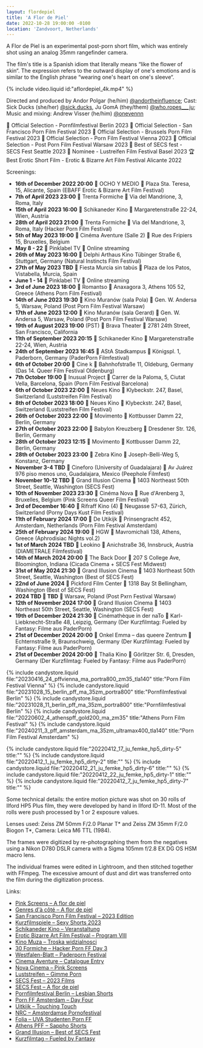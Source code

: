 ```yaml
---
layout: flordepiel
title: 'A Flor de Piel'
date: 2022-10-28 19:00:00 -0100
location: 'Zandvoort, Netherlands'
---
```


<p>A Flor de Piel is an experimental post-porn short film, which was entirely shot using an analog 35mm rangefinder camera.</p>

<p>The film's title is a Spanish idiom that literally means “like the flower of skin“. The expression refers to the outward display of one's emotions and is similar to the English phrase “wearing one&apos;s heart on one&apos;s sleeve“.</p>

{% include video.liquid id:"aflordepiel_4k.mp4" %}

<p>Directed and produced by Andor Polgar (he/him) <a href="https://instagram.com/andortheinfluence">@andortheinfluence</a>; Cast: Sick Ducks (she/her) <a href="https://www.instagram.com/sick.ducks">@sick.ducks</a>, Ju GomA (they/them) <a href="https://www.instagram.com/who.ropes___ju">@who.ropes___ju</a>; Music and mixing: Andrew Visser (he/him) <a href="https://www.instagram.com/onevennn/">@onevennn</a></p>

<p>🌿 Official Selection - Pornfilmfestival Berlin 2023
 🌿 Official Selection - San Francisco Porn Film Festival 2023
 🌿 Official Selection - Brussels Porn Film Festival 2023
 🌿 Official Selection - Porn Film Festival Vienna 2023
 🌿 Official Selection - Post Porn Film Festival Warsaw 2023
 🏅 Best of SECS fest - SECS Fest Seattle 2023
 🏅 Nominee - Lustreifen Film Festival Basel 2023
 🏆 Best Erotic Short Film - Erotic & Bizarre Art Film Festival Alicante 2022</p>

Screenings:<br />
- <strong>16th of December 2022 20:00</strong> 🎦 OCHO Y MEDIO 📍 Plaza Sta. Teresa, 15, Alicante, Spain (EBAFF Erotic & Bizarre Art Film Festival)
- <strong>7th of April 2023 23:00</strong> 🎦 Trenta Formiche 📍 Via del Mandrione, 3, Roma, Italy
- <strong>15th of April 2023 16:00</strong> 🎦 Schikaneder Kino 📍 Margaretenstraße 22-24, Wien, Austria
- <strong>28th of April 2023 21:00</strong> 🎦 Trenta Formiche 📍 Via del Mandrione, 3, Roma, Italy (Hacker Porn Film Festival)
- <strong>5th of May 2023 19:00</strong> 🎦 Cinéma Aventure (Salle 2) 📍 Rue des Fripiers 15, Bruxelles, Belgium
- <strong>May 8 - 22</strong> 🎦 Pinklabel TV 📍 Online streaming
- <strong>26th of May 2023 16:00</strong> 🎦 Delphi Arthaus Kino Tübinger Straße 6, Stuttgart, Germany (Natural Instincts Film Festival)
- <strong>27th of May 2023 TBD</strong> 🎦 Fiesta Murcia sin tabús 📍 Plaza de los Patos, Vistabella, Murcia, Spain
- <strong>June 1 - 14</strong> 🎦 Pinklabel TV 📍 Online streaming
- <strong>3rd of June 2023 18:00</strong> 🎦 Romantso 📍 Anaxagora 3, Athens 105 52, Greece (Athens Porn Film Festival)
- <strong>14th of June 2023 19:30</strong> 🎦 Kino Muranów (sala Pola) 📍 Gen. W. Andersa 5, Warsaw, Poland (Post Porn Film Festival Warsaw)
- <strong>17th of June 2023 12:00</strong> 🎦 Kino Muranów (sala Gerard) 📍 Gen. W. Andersa 5, Warsaw, Poland (Post Porn Film Festival Warsaw)
- <strong>19th of August 2023 19:00</strong> (PST) 🎦 Brava Theater 📍 2781 24th Street, San Francisco, California
- <strong>11th of September 2023 20:15</strong> 🎦 Schikaneder Kino 📍 Margaretenstraße 22-24, Wien, Austria
- <strong>24th of September 2023 16:45</strong> 🎦 AStA Stadkampus 📍 Königspl. 1, Paderborn, Germany (PaderPorn Filmfestival)
- <strong>6th of October 20:00</strong> 🎦 Cine k 📍 Bahnhofstraße 11, Oldeburg, Germany (Das 14. Queer Film Festival Oldenburg)
- <strong>7th October 19:00</strong> 🎦 Inusual Project 📍 Carrer de la Paloma, 5, Ciutat Vella, Barcelona, Spain (Porn Film Festival Barcelona)
- <strong>6th of October 2023 22:00</strong> 🎦 Neues Kino 📍 Klybeckstr. 247, Basel, Switzerland (Luststreifen Film Festival)
- <strong>8th of October 2023 18:00</strong> 🎦 Neues Kino 📍 Klybeckstr. 247, Basel, Switzerland (Luststreifen Film Festival)
- <strong>26th of October 2023 22:00</strong> 🎦 Movimento 📍 Kottbusser Damm 22, Berlin, Germany
- <strong>27th of October 2023 22:00</strong> 🎦 Babylon Kreuzberg 📍 Dresdener Str. 126, Berlin, Germany
- <strong>28th of October 2023 12:15</strong> 🎦 Movimento 📍 Kottbusser Damm 22, Berlin, Germany
- <strong>28th of October 2023 23:00</strong> 🎦 Zebra Kino 📍 Joseph-Belli-Weg 5, Konstanz, Germany
- <strong>November 3-4 TBD</strong> 🎦 Cineforo (University of Guadalajara) 📍 Av Juárez 976 piso menos uno, Guadalajara, Mexico  (Peephole Filmfest)
- <strong>November 10-12 TBD</strong> 🎦 Grand Illusion Cinema 📍 1403 Northeast 50th Street, Seattle, Washington (SECS Fest)
- <strong>10th of November 2023 23:30</strong> 🎦 Cinéma Nova 📍 Rue d'Arenberg 3, Bruxelles, Belgium (Pink Screens Queer Film Festival)
- <strong>3rd of December 16:40</strong> 🎦 Rifraff Kino (4) 📍 Neugasse 57-63, Zürich, Switzerland (Porny Days Kust Film Festival)
- <strong>11th of February 2024 17:00</strong> 🎦 De Utikijk 📍 Prinsengracht 452, Amsterdam, Netherlands (Porn Film Festival Amsterdam)
- <strong>25th of February 2024 19:00</strong> 🎦 HGW 📍 Mavromichali 138, Athens, Greece (Aphrodisiac Nights vol.2)
- <strong>1st of March 2024 TBD</strong> 🎦 Leokino 📍 Anichstraße 36, Innsbruck, Austria (DIAMETRALE Filmfestival)
- <strong>14th of March 2024 20:00</strong> 🎦 The Back Door 📍 207 S College Ave, Bloomington, Indiana (Cicada Cinema + SECS Fest Midwest)
- <strong>31st of May 2024 21:30</strong> 🎦 Grand Illusion Cinema 📍 1403 Northeast 50th Street, Seattle, Washington (Best of SECS Fest)
- <strong>22nd of June 2024</strong> 🎦 Pickford Film Center 📍 1318 Bay St Bellingham, Washington (Best of SECS Fest)
- <strong>2024 TBD 🎦 TBD</strong> 📍 Warsaw, Poland (Post Pxrn Festival Warsaw)
- <strong>12th of November 2024 17:00</strong> 🎦 Grand Illusion Cinema 📍 1403 Northeast 50th Street, Seattle, Washington (SECS Fest)
- <strong>19th of December 2024 21:30</strong> 🎦 Cinémathèque in der naTo 📍 Karl-Liebknecht-Straße 48, Leipzig, Germany (Der Kurzfilmtag: Fueled by Fantasy: Filme aus PaderPorn) 
- <strong>21st of December 2024 20:00</strong> 🎦 Onkel Emma – das queere Zentrum 📍 Echternstraße 9, Braunschweig, Germany (Der Kurzfilmtag: Fueled by Fantasy: Filme aus PaderPorn)
- <strong>21st of December 2024 20:00</strong> 🎦 Thalia Kino 📍 Görlitzer Str. 6, Dresden, Germany (Der Kurzfilmtag: Fueled by Fantasy: Filme aus PaderPorn)

{% include candystore.liquid file:"20230416_24_pffvienna_ma_portra800_zm35_tla140" title:"Porn Film Festival Vienna" %}
{% include candystore.liquid file:"20231028_15_berlin_pff_ma_35zm_portra800" title:"Pornfilmfestival Berlin" %}
{% include candystore.liquid file:"20231028_11_berlin_pff_ma_35zm_portra800" title:"Pornfilmfestival Berlin" %}
{% include candystore.liquid file:"20220602_4_athenspff_gold200_ma_zm35" title:"Athens Porn Film Festival" %}
{% include candystore.liquid file:"20240211_3_pff_amsterdam_ma_35zm_ultramax400_tla140" title:"Porn Film Festival Amsterdam" %}

{% include candystore.liquid file:"20220412_17_ju_femke_hp5_dirty-5" title:"" %}
{% include candystore.liquid file:"20220412_1_ju_femke_hp5_dirty-2" title:"" %}
{% include candystore.liquid file:"20220412_21_ju_femke_hp5_dirty-6" title:"" %}
{% include candystore.liquid file:"20220412_22_ju_femke_hp5_dirty-1" title:"" %}
{% include candystore.liquid file:"20220412_7_ju_femke_hp5_dirty-7" title:"" %}

<p>Some technical details: the entire motion picture was shot on 30 rolls of Ilford HP5 Plus film, they were developed by hand in Ilford ID-11. Most of the rolls were push processed by 1 or 2 exposure values.</p>

<p>Lenses used: Zeiss ZM 50mm F/2.0 Planar T* and Zeiss ZM 35mm F/2.0 Biogon T*, Camera: Leica M6 TTL (1984).</p>

<p>The frames were digitized by re-photographing them from the negatives using a Nikon D780 DSLR camera with a Sigma 105mm f/2.8 EX DG OS HSM macro lens.</p>

<p>The individual frames were edited in Lightroom, and then stitched together with FFmpeg. The excessive amount of dust and dirt was transferred onto the film during the digitization process.</p>

Links:
<ul>
<li><a href="https://pinkscreens.org/en/queer-o-rama/experimental-porn/a-flor-de-piel">Pink Screens – A flor de piel</a></li>
<li><a href="https://gdac.org/en/queer-o-rama/experimental-porn/a-flor-de-piel">Genres d'à côté – A flor de piel</a></li>
<li><a href="https://sfpff.pinklabel.tv/sfpff23/">San Francisco Porn Film Festival – 2023 Edition</a></li>
<li><a href="https://www.kurzfilmspiele.de/2023/sexy-shorts">Kurzfilmspiele – Sexy Shorts 2023</a></li>
<li><a href="https://www.schikaneder.at/kino/veranstaltung_detail?veranstaltung_id=1699004570704">Schikaneder Kino – Veranstaltung</a></li>
<li><a href="https://eroticbizarreartfilmfestival.weebly.com/program-viii.html">Erotic Bizarre Art Film Festival – Program VIII</a></li>
<li><a href="https://www.kinomuza.pl/movie/troska-widzialnosci-artystyczne-strategie-postpornografii/">Kino Muza – Troska widzialnosci</a></li>
<li><a href="https://www.30formiche.it/event/1746/hacker-porn-film-festival-day-3.html">30 Formiche – Hacker Porn FF Day 3</a></li>
<li><a href="https://www.westfalen-blatt.de/owl/kreis-paderborn/paderborn/paderporn-filmfestival-start-22-september-2822414?&npg">Westfalen-Blatt – Paderporn Festival</a></li>
<li><a href="https://www.cinema-aventure.be/catalogue/movie/?9038D773-CB7D-12E0-0893-E6989EBA8FBB">Cinema Aventure – Catalogue Entry</a></li>
<li><a href="https://www.nova-cinema.org/prog/2023/194-pink-screens/10-11/?lang=fr">Nova Cinema – Pink Screens</a></li>
<li><a href="https://luststreifen.com/programme/kurzfilmwettbewerb-gimme-porn/">Luststreifen – Gimme Porn</a></li>
<li><a href="https://www.secsfest.org/secs-fest/secs-fest-2023-films/">SECS Fest – 2023 Films</a></li>
<li><a href="https://www.secsfest.org/a-flor-de-piel/">SECS Fest – A flor de piel</a></li>
<li><a href="https://pornfilmfestivalberlin.de/en/film-2023/lesbian-drama-shorts/">Pornfilmfestival Berlin – Lesbian Shorts</a></li>
<li><a href="https://pornfilmfestival.amsterdam/dayfour.html">Porn FF Amsterdam – Day Four</a></li>
<li><a href="https://www.uitkijk.nl/film/porn-film-festival-amsterdam-touching-touch">Uitkijk – Touching Touch</a></li>
<li><a href="https://www.nrc.nl/nieuws/2024/02/09/perverse-pracht-en-seksvampiers-het-eerste-amsterdamse-pornofestival-wil-de-kijker-uitdagen-laten-schrikken-veranderen-a4189698">NRC – Amsterdamse Pornofestival</a></li>
<li><a href="https://www.folia.nl/nl/actueel/161082/uva-studenten-organiseren-eerste-porn-film-festival">Folia – UVA Studenten Porn FF</a></li>
<li><a href="https://athenspff.com/2024-2/outings24/aphrodisiac-nights-vol-2/sappho-shorts/">Athens PFF – Sappho Shorts</a></li>
<li><a href="https://grandillusioncinema.org/film/best-of-secs-fest-2023-short-films/">Grand Illusion – Best of SECS Fest</a></li>
<li><a href="https://kurzfilmtag.com/programme/fueled-by-fantasy-filme-aus-paderporn.html">Kurzfilmtag – Fueled by Fantasy</a></li>
</ul>